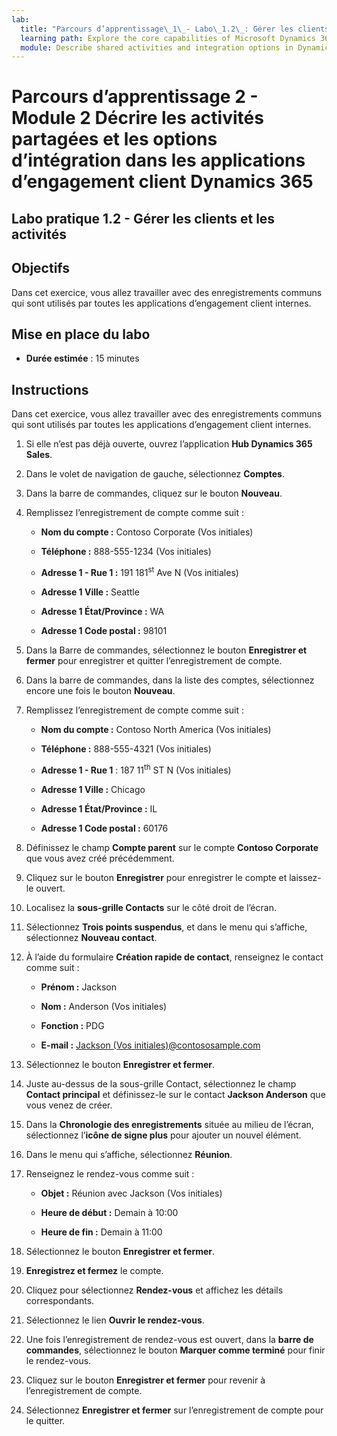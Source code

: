 ```yaml
---
lab:
  title: "Parcours d’apprentissage\_1\_- Labo\_1.2\_: Gérer les clients et les activités"
  learning path: Explore the core capabilities of Microsoft Dynamics 365 customer engagement apps
  module: Describe shared activities and integration options in Dynamics 365 customer engagement apps
---
```


Parcours d’apprentissage 2 - Module 2 Décrire les activités partagées et les options d’intégration dans les applications d’engagement client Dynamics 365
========================

## Labo pratique 1.2 - Gérer les clients et les activités

## Objectifs

Dans cet exercice, vous allez travailler avec des enregistrements communs qui sont utilisés par toutes les applications d’engagement client internes. 

## Mise en place du labo

  - **Durée estimée** : 15 minutes

## Instructions

Dans cet exercice, vous allez travailler avec des enregistrements communs qui sont utilisés par toutes les applications d’engagement client internes. 

1. Si elle n’est pas déjà ouverte, ouvrez l’application **Hub Dynamics 365 Sales**.

2. Dans le volet de navigation de gauche, sélectionnez **Comptes**.

3. Dans la barre de commandes, cliquez sur le bouton **Nouveau**.

4. Remplissez l’enregistrement de compte comme suit :

    - **Nom du compte :** Contoso Corporate (Vos initiales)

    - **Téléphone :** 888-555-1234 (Vos initiales)

    - **Adresse 1 - Rue 1 :** 191 181<sup data-htmlnode="">st</sup> Ave N (Vos initiales)

    - **Adresse 1 Ville :** Seattle

    - **Adresse 1 État/Province :** WA

    - **Adresse 1 Code postal :** 98101

5. Dans la Barre de commandes, sélectionnez le bouton **Enregistrer et fermer** pour enregistrer et quitter l’enregistrement de compte.

6. Dans la barre de commandes, dans la liste des comptes, sélectionnez encore une fois le bouton **Nouveau**.

7. Remplissez l’enregistrement de compte comme suit :

    - **Nom du compte :** Contoso North America (Vos initiales)

    - **Téléphone :** 888-555-4321 (Vos initiales)

    - **Adresse 1 - Rue 1** : 187 11<sup data-htmlnode="">th</sup> ST N (Vos initiales)

    - **Adresse 1 Ville :** Chicago

    - **Adresse 1 État/Province :** IL

    - **Adresse 1 Code postal :** 60176

8. Définissez le champ **Compte parent** sur le compte **Contoso Corporate** que vous avez créé précédemment.

9. Cliquez sur le bouton **Enregistrer** pour enregistrer le compte et laissez-le ouvert.

10. Localisez la **sous-grille Contacts** sur le côté droit de l’écran.

11. Sélectionnez **Trois points suspendus**, et dans le menu qui s’affiche, sélectionnez **Nouveau contact**.

12. À l’aide du formulaire **Création rapide de contact**, renseignez le contact comme suit :

    - **Prénom :** Jackson

    - **Nom :** Anderson (Vos initiales)

    - **Fonction :** PDG

    - **E-mail :** [Jackson (Vos initiales)@contososample.com](mailto:Jackson@contososample.com)

13. Sélectionnez le bouton **Enregistrer et fermer**.

14. Juste au-dessus de la sous-grille Contact, sélectionnez le champ **Contact principal** et définissez-le sur le contact **Jackson Anderson** que vous venez de créer.

15. Dans la **Chronologie des enregistrements** située au milieu de l’écran, sélectionnez l’**icône de signe plus** pour ajouter un nouvel élément.

16. Dans le menu qui s’affiche, sélectionnez **Réunion**.

17. Renseignez le rendez-vous comme suit :

    - **Objet :** Réunion avec Jackson (Vos initiales)

    - **Heure de début :** Demain à 10:00

    - **Heure de fin :** Demain à 11:00

18. Sélectionnez le bouton **Enregistrer et fermer**.

19. **Enregistrez et fermez** le compte.

20. Cliquez pour sélectionnez **Rendez-vous** et affichez les détails correspondants.

21. Sélectionnez le lien **Ouvrir le rendez-vous**.

22. Une fois l’enregistrement de rendez-vous est ouvert, dans la **barre de commandes**, sélectionnez le bouton **Marquer comme terminé** pour finir le rendez-vous.

23. Cliquez sur le bouton **Enregistrer et fermer** pour revenir à l’enregistrement de compte.

24. Sélectionnez **Enregistrer et fermer** sur l’enregistrement de compte pour le quitter.
